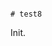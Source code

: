                                                                                                                                                                                                                                                                                                                                                                                                                                                                                                                                                   # test8

Init.
